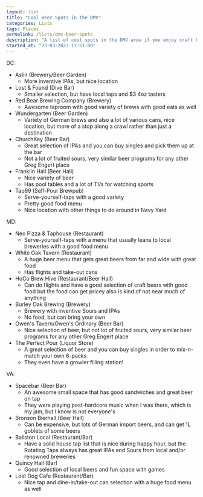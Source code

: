 ```yaml
---
layout: list
title: "Cool Beer Spots in the DMV"
categories: Lists
tags: Places
permalink: /lists/dmv-beer-spots
description: "A list of cool spots in the DMV area if you enjoy craft beer."
started_at: "23-03-2023 17:51:00"
---
```


DC:
* Aslin (Brewery/Beer Garden)
    * More inventive IPAs, but nice location 
* Lost & Found (Dive Bar)
    * Smaller selection, but have local taps and $3 4oz tasters
* Red Bear Brewing Company (Brewery)
    * Awesome taproom with good variety of brews with good eats as well
* Wundergarten (Beer Garden)
    * Variety of German brews and also a lot of various cans, nice location, but more of a stop along a crawl rather than just a destination
* ChurchKey (Beer Bar)
    * Great selection of IPAs and you can buy singles and pick them up at the bar
    * Not a lot of fruited sours, very similar beer programs for any other Greg Engert place
* Franklin Hall (Beer Hall)
    * Nice variety of beer
    * Has pool tables and a lot of TVs for watching sports
* Tap99 (Self-Pour Brewpub)
    * Serve-yourself-taps with a good variety
    * Pretty good food menu
    * Nice location with other things to do around in Navy Yard

MD:
* Neo Pizza & Taphouse (Restaurant)
    * Serve-yourself-taps with a menu that usually leans to local breweries with a good food menu
* White Oak Tavern (Restaurant)
    * A huge beer menu that gets great beers from far and wide with great food
    * Has flights and take-out cans
* HoCo Brew Hive (Restaurant/Beer Hall)
    * Can do flights and have a good selection of craft beers with good food but the food can get pricey also is kind of not near much of anything
* Burley Oak Brewing (Brewery)
    * Brewery with inventive Sours and IPAs
    * No food, but can bring your own
* Owen's Tavern/Owen's Ordinary (Beer Bar)
    * Nice selection of beer, but not lot of fruited sours, very similar beer programs for any other Greg Engert place
* The Perfect Pour (Liquor Store)
    * A great selection of beer and you can buy singles in order to mix-n-match your own 6-packs
    * They even have a growler filling station!

VA:
* Spacebar (Beer Bar)
    * An awesome small space that has good sandwiches and great beer on tap
    * They were playing post-hardcore music when I was there, which is my jam, but I know is not everyone's
* Bronson Bierhall (Beer Hall)
    * Can be expensive, but lots of German import beers, and can get 1L goblets of some beers
* Ballston Local (Restaurant/Bar)
    * Have a solid house tap list that is nice during happy hour, but the Rotating Taps always has great IPAs and Sours from local and/or renowned breweries
* Quincy Hall (Bar)
    * Good selection of local beers and fun space with games
* Lost Dog Cafe (Restaurant/Bar)
    * Nice tap and dine-in/take-out can selection with a huge food menu as well